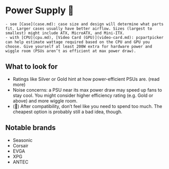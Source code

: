 # Power Supply 🧩
```admonish warning title="Compatibility"
- see [Case](case.md): case size and design will determine what parts fit. Larger cases usually have better airflow. Sizes (largest to smallest) might include ATX, MicroATX, and Mini-ITX.
- with [CPU](cpu.md), [Video Card (GPU)](video-card.md): pcpartpicker can help estimate wattage required based on the CPU and GPU you choose. Give yourself at least 200W extra for hardware power and wiggle room (PSUs aren’t as efficient at max power draw).
```

## What to look for
- Ratings like Silver or Gold hint at how power-efficient PSUs are. (read more)
- Noise concerns: a PSU near its max power draw may speed up fans to stay cool. You might consider higher efficiency rating (e.g. Gold or above) and more wiggle room.
- (🧩) After compatibility, don’t feel like you need to spend too much. The cheapest option is probably still a bad idea, though.

## Notable brands
- Seasonic
- Corsair
- EVGA
- XPG
- ANTEC

